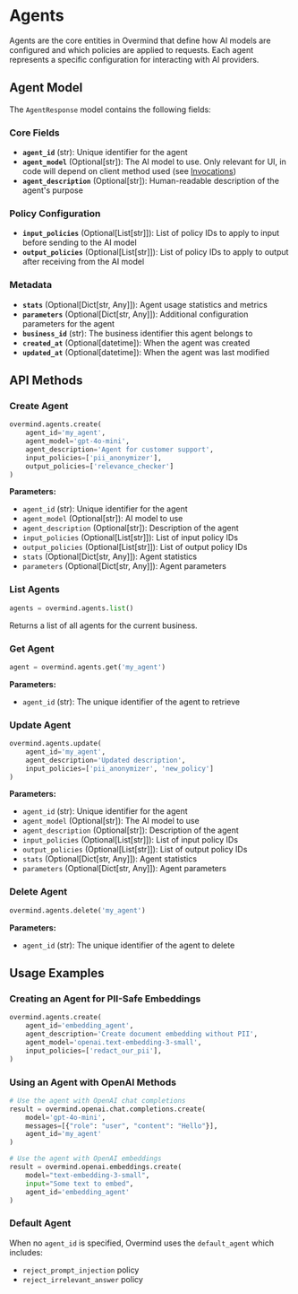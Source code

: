# Agents

Agents are the core entities in Overmind that define how AI models are configured and which policies are applied to requests. Each agent represents a specific configuration for interacting with AI providers.

## Agent Model

The `AgentResponse` model contains the following fields:

### Core Fields
- **`agent_id`** (str): Unique identifier for the agent
- **`agent_model`** (Optional[str]): The AI model to use. Only relevant for UI, in code will depend on client method used (see [Invocations](Invocations.md))
- **`agent_description`** (Optional[str]): Human-readable description of the agent's purpose

### Policy Configuration
- **`input_policies`** (Optional[List[str]]): List of policy IDs to apply to input before sending to the AI model
- **`output_policies`** (Optional[List[str]]): List of policy IDs to apply to output after receiving from the AI model

### Metadata
- **`stats`** (Optional[Dict[str, Any]]): Agent usage statistics and metrics
- **`parameters`** (Optional[Dict[str, Any]]): Additional configuration parameters for the agent
- **`business_id`** (str): The business identifier this agent belongs to
- **`created_at`** (Optional[datetime]): When the agent was created
- **`updated_at`** (Optional[datetime]): When the agent was last modified

## API Methods

### Create Agent
```python
overmind.agents.create(
    agent_id='my_agent',
    agent_model='gpt-4o-mini',
    agent_description='Agent for customer support',
    input_policies=['pii_anonymizer'],
    output_policies=['relevance_checker']
)
```

**Parameters:**
- `agent_id` (str): Unique identifier for the agent
- `agent_model` (Optional[str]): AI model to use
- `agent_description` (Optional[str]): Description of the agent
- `input_policies` (Optional[List[str]]): List of input policy IDs
- `output_policies` (Optional[List[str]]): List of output policy IDs
- `stats` (Optional[Dict[str, Any]]): Agent statistics
- `parameters` (Optional[Dict[str, Any]]): Agent parameters

### List Agents
```python
agents = overmind.agents.list()
```

Returns a list of all agents for the current business.

### Get Agent
```python
agent = overmind.agents.get('my_agent')
```

**Parameters:**
- `agent_id` (str): The unique identifier of the agent to retrieve

### Update Agent
```python
overmind.agents.update(
    agent_id='my_agent',
    agent_description='Updated description',
    input_policies=['pii_anonymizer', 'new_policy']
)
```

**Parameters:**
- `agent_id` (str): Unique identifier for the agent
- `agent_model` (Optional[str]): The AI model to use
- `agent_description` (Optional[str]): Description of the agent
- `input_policies` (Optional[List[str]]): List of input policy IDs
- `output_policies` (Optional[List[str]]): List of output policy IDs
- `stats` (Optional[Dict[str, Any]]): Agent statistics
- `parameters` (Optional[Dict[str, Any]]): Agent parameters

### Delete Agent
```python
overmind.agents.delete('my_agent')
```

**Parameters:**
- `agent_id` (str): The unique identifier of the agent to delete

## Usage Examples

### Creating an Agent for PII-Safe Embeddings
```python
overmind.agents.create(
    agent_id='embedding_agent',
    agent_description='Create document embedding without PII',
    agent_model='openai.text-embedding-3-small',
    input_policies=['redact_our_pii'],
)
```

### Using an Agent with OpenAI Methods
```python
# Use the agent with OpenAI chat completions
result = overmind.openai.chat.completions.create(
    model='gpt-4o-mini',
    messages=[{"role": "user", "content": "Hello"}],
    agent_id='my_agent'
)

# Use the agent with OpenAI embeddings
result = overmind.openai.embeddings.create(
    model="text-embedding-3-small", 
    input="Some text to embed", 
    agent_id='embedding_agent'
)
```

### Default Agent
When no `agent_id` is specified, Overmind uses the `default_agent` which includes:
- `reject_prompt_injection` policy
- `reject_irrelevant_answer` policy
